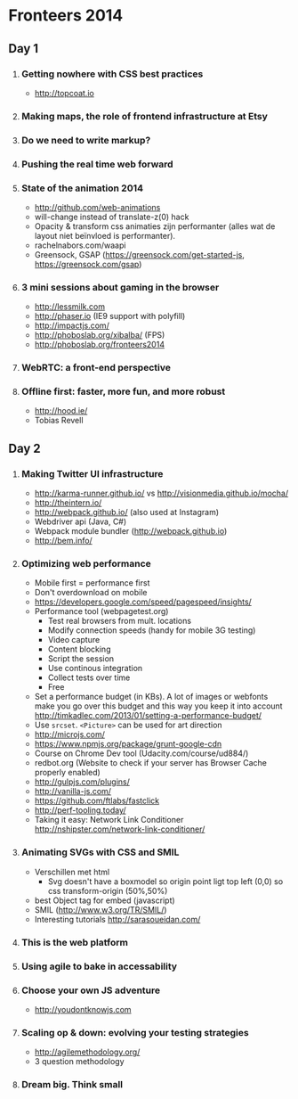 # Fronteers 2014

## Day 1
1. ### Getting nowhere with CSS best practices
    - http://topcoat.io

1. ### Making maps, the role of frontend infrastructure at Etsy


1. ### Do we need to write markup?


1. ### Pushing the real time web forward


1. ### State of the animation 2014
    - http://github.com/web-animations
    - will-change instead of translate-z(0) hack
    - Opacity & transform css animaties zijn performanter (alles wat de layout niet beïnvloed is performanter).
    - rachelnabors.com/waapi
    - Greensock, GSAP (https://greensock.com/get-started-js, https://greensock.com/gsap)

1. ### 3 mini sessions about gaming in the browser
    - http://lessmilk.com
    - http://phaser.io (IE9 support with polyfill)
    - http://impactjs.com/
    - http://phoboslab.org/xibalba/ (FPS)
    - http://phoboslab.org/fronteers2014

1. ### WebRTC: a front-end perspective


1. ### Offline first: faster, more fun, and more robust
    - http://hood.ie/
    - Tobias Revell

## Day 2
1. ### Making Twitter UI infrastructure
    - http://karma-runner.github.io/ vs http://visionmedia.github.io/mocha/
    - http://theintern.io/
    - http://webpack.github.io/ (also used at Instagram)
	- Webdriver api (Java, C#)
	- Webpack module bundler (http://webpack.github.io)
	- http://bem.info/

1. ### Optimizing web performance
    - Mobile first = performance first
    - Don't overdownload on mobile
    - https://developers.google.com/speed/pagespeed/insights/
    - Performance tool (webpagetest.org)
        - Test real browsers from mult. locations
        - Modify connection speeds (handy for mobile 3G testing)
        - Video capture
        - Content blocking
        - Script the session
        - Use continous integration
        - Collect tests over time
        - Free
    - Set a performance budget (in KBs). A lot of images or webfonts make you go over this budget and this way you keep it into account http://timkadlec.com/2013/01/setting-a-performance-budget/
    - Use `srcset`. `<Picture>` can be used for art direction
    - http://microjs.com/
    - https://www.npmjs.org/package/grunt-google-cdn
    - Course on Chrome Dev tool (Udacity.com/course/ud884/)
    - redbot.org (Website to check if your server has Browser Cache properly enabled)
    - http://gulpjs.com/plugins/
    - http://vanilla-js.com/
    - https://github.com/ftlabs/fastclick
    - http://perf-tooling.today/
    - Taking it easy: Network Link Conditioner http://nshipster.com/network-link-conditioner/

1. ### Animating SVGs with CSS and SMIL
    - Verschillen met html
        - Svg doesn't have a boxmodel so origin point ligt top left (0,0) so css transform-origin (50%,50%)
    - best Object tag for embed (javascript)
    - SMIL (http://www.w3.org/TR/SMIL/)
    - Interesting tutorials http://sarasoueidan.com/


1. ### This is the web platform


1. ### Using agile to bake in accessability


1. ### Choose your own JS adventure
    - http://youdontknowjs.com

1. ### Scaling op & down: evolving your testing strategies
    - http://agilemethodology.org/
    - 3 question methodology

1. ### Dream big. Think small

